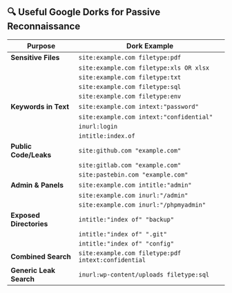 ## 🔍 Useful Google Dorks for Passive Reconnaissance

| Purpose                  | Dork Example                                                                 |
|--------------------------|------------------------------------------------------------------------------|
| **Sensitive Files**      | `site:example.com filetype:pdf`                                             |
|                          | `site:example.com filetype:xls OR xlsx`                                     |
|                          | `site:example.com filetype:txt`                                             |
|                          | `site:example.com filetype:sql`                                             |
|                          | `site:example.com filetype:env`                                             |
| **Keywords in Text**     | `site:example.com intext:"password"`                                        |
|                          | `site:example.com intext:"confidential"`                                    |
|                          | `inurl:login`                                                               |
|                          | `intitle:index.of`                                                          |
| **Public Code/Leaks**    | `site:github.com "example.com"`                                             |
|                          | `site:gitlab.com "example.com"`                                             |
|                          | `site:pastebin.com "example.com"`                                           |
| **Admin & Panels**       | `site:example.com intitle:"admin"`                                          |
|                          | `site:example.com inurl:"/admin"`                                           |
|                          | `site:example.com inurl:"/phpmyadmin"`                                      |
| **Exposed Directories**  | `intitle:"index of" "backup"`                                               |
|                          | `intitle:"index of" ".git"`                                                 |
|                          | `intitle:"index of" "config"`                                               |
| **Combined Search**      | `site:example.com filetype:pdf intext:confidential`                         |
| **Generic Leak Search**  | `inurl:wp-content/uploads filetype:sql`                                     |
